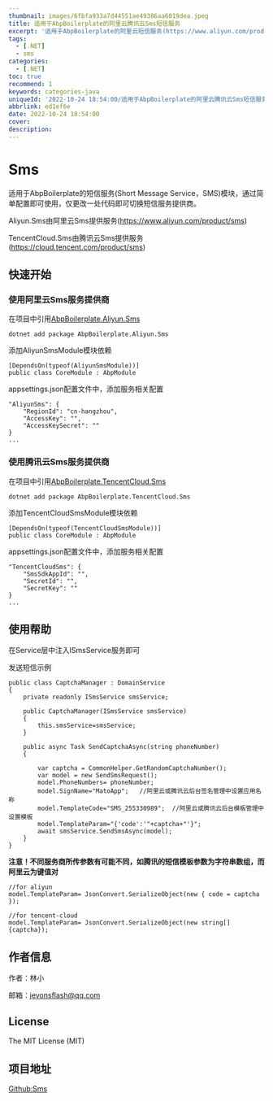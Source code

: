 ```yaml
---
thumbnail: images/6fbfa933a7d44551ae49386aa6019dea.jpeg
title: 适用于AbpBoilerplate的阿里云腾讯云Sms短信服务
excerpt: '适用于AbpBoilerplate的阿里云短信服务(https://www.aliyun.com/product/sms)'
tags:
  - [.NET]
  - sms
categories:
  - [.NET]
toc: true
recommend: 1
keywords: categories-java
uniqueId: '2022-10-24 18:54:00/适用于AbpBoilerplate的阿里云腾讯云Sms短信服务.html'
abbrlink: ed1ef6e
date: 2022-10-24 18:54:00
cover:
description:
---
```

# Sms

适用于AbpBoilerplate的短信服务(Short Message Service，SMS)模块，通过简单配置即可使用，仅更改一处代码即可切换短信服务提供商。


Aliyun.Sms由阿里云Sms提供服务(https://www.aliyun.com/product/sms)

TencentCloud.Sms由腾讯云Sms提供服务(https://cloud.tencent.com/product/sms)




## 快速开始

### 使用阿里云Sms服务提供商
在项目中引用[AbpBoilerplate.Aliyun.Sms]( https://www.nuget.org/packages/AbpBoilerplate.Aliyun.Sms)


```
dotnet add package AbpBoilerplate.Aliyun.Sms
```

添加AliyunSmsModule模块依赖
```
[DependsOn(typeof(AliyunSmsModule))]
public class CoreModule : AbpModule

```

appsettings.json配置文件中，添加服务相关配置
```
"AliyunSms": {
    "RegionId": "cn-hangzhou",
    "AccessKey": "",
    "AccessKeySecret": ""
}
...
```
### 使用腾讯云Sms服务提供商
在项目中引用[AbpBoilerplate.TencentCloud.Sms]( https://www.nuget.org/packages/AbpBoilerplate.TencentCloud.Sms)


```
dotnet add package AbpBoilerplate.TencentCloud.Sms
```

添加TencentCloudSmsModule模块依赖
```
[DependsOn(typeof(TencentCloudSmsModule))]
public class CoreModule : AbpModule

```

appsettings.json配置文件中，添加服务相关配置
```
"TencentCloudSms": {
    "SmsSdkAppId": "",
    "SecretId": "",
    "SecretKey": ""
}
...
```



## 使用帮助

在Service层中注入ISmsService服务即可

发送短信示例
```
public class CaptchaManager : DomainService
{
    private readonly ISmsService smsService;

    public CaptchaManager(ISmsService smsService)
    {
        this.smsService=smsService;
    }

    public async Task SendCaptchaAsync(string phoneNumber)
    {

        var captcha = CommonHelper.GetRandomCaptchaNumber();
        var model = new SendSmsRequest();
        model.PhoneNumbers= phoneNumber;
        model.SignName="MatoApp";   //阿里云或腾讯云后台签名管理中设置应用名称
        model.TemplateCode="SMS_255330989";  //阿里云或腾讯云后台模板管理中设置模板
        model.TemplateParam="{'code':'"+captcha+"'}";
        await smsService.SendSmsAsync(model);
    }
}
```

<b>注意！不同服务商所传参数有可能不同，如腾讯的短信模板参数为字符串数组，而阿里云为键值对</b>
```
//for aliyun
model.TemplateParam= JsonConvert.SerializeObject(new { code = captcha });

//for tencent-cloud
model.TemplateParam= JsonConvert.SerializeObject(new string[] {captcha});
```


## 作者信息

作者：林小

邮箱：jevonsflash@qq.com



## License

The MIT License (MIT)


## 项目地址
[Github:Sms](https://github.com/MatoApps/Sms)
